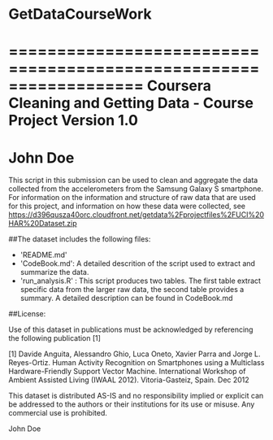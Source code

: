 # GetDataCourseWork
==================================================================
Coursera Cleaning and Getting Data - Course Project
Version 1.0
==================================================================
John Doe
==================================================================

This script in this submission can be used to clean and aggregate the data collected from the accelerometers from the Samsung Galaxy S smartphone.
For information on the information and structure of raw data that are used for this project, and information on how these data were collected, see https://d396qusza40orc.cloudfront.net/getdata%2Fprojectfiles%2FUCI%20HAR%20Dataset.zip 

##The dataset includes the following files:


* 'README.md'
* 'CodeBook.md': A detailed descrition of the script used to extract and summarize the data.
* 'run_analysis.R' : This script produces two tables. The first table extract specific data from the larger raw data, the second table provides a summary. A detailed description can be found in CodeBook.md

##License:

Use of this dataset in publications must be acknowledged by referencing the following publication [1] 

[1] Davide Anguita, Alessandro Ghio, Luca Oneto, Xavier Parra and Jorge L. Reyes-Ortiz. Human Activity Recognition on Smartphones using a Multiclass Hardware-Friendly Support Vector Machine. International Workshop of Ambient Assisted Living (IWAAL 2012). Vitoria-Gasteiz, Spain. Dec 2012

This dataset is distributed AS-IS and no responsibility implied or explicit can be addressed to the authors or their institutions for its use or misuse. Any commercial use is prohibited.

John Doe
